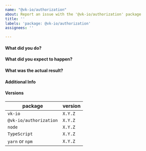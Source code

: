```yaml
---
name: "@vk-io/authorization"
about: Report an issue with the '@vk-io/authorization' package
title: ''
labels: 'package: @vk-io/authorization'
assignees: ''

---
```


<!-- This template is for bug reports. -->

#### What did you do?


#### What did you expect to happen?


#### What was the actual result?


#### Additional Info


#### Versions

| package                            | version |
| ---------------------------------- | ------- |
| `vk-io`                            | `X.Y.Z` |
| `@vk-io/authorization`             | `X.Y.Z` |
| `node`                             | `X.Y.Z` |
| `TypeScript`                       | `X.Y.Z` |
| `yarn` or `npm`                    | `X.Y.Z` |
